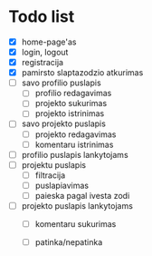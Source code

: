 # Todo list
* [x] home-page'as
* [x] login, logout
* [x] registracija
* [x] pamirsto slaptazodzio atkurimas
* [ ] savo profilio puslapis
  * [ ] profilio redagavimas
  * [ ] projekto sukurimas
  * [ ] projekto istrinimas
* [ ] savo projekto puslapis
  * [ ] projekto redagavimas
  * [ ] komentaru istrinimas
* [ ] profilio puslapis lankytojams
* [ ] projektu puslapis
  * [ ] filtracija
  * [ ] puslapiavimas
  * [ ] paieska pagal ivesta zodi  
* [ ] projekto puslapis lankytojams
  * [ ] komentaru sukurimas
  * [ ] patinka/nepatinka





<!-- 
a. Pirma iteracija
  1.Pagrindinio puslapio atvaizdavimas
  2.Registracija
  3.Prisijungimas/atsijungimas (autentifikcija)
  4.Pamiršto slaptažodžio atkūrimas
  5.Naudotojo galimybės/leidimai (permissions)
b. Antra iteracija
  1.Projektų sąrašo atvaizdavimas
  2.Projekto atvaizdavimas
  3.Projektų kūrimas
  4.Projekto nuotraukų patalpinimas į duomenų bazę
c. Trečia iteracija
  1.Vartotojo profilio atvaizdavimas
  2.Profilio redagavimas
  3.Filtracija
  4.Paieškos sistema
  5.Projekto koregavimas, ištrinimas
d. Ketvirta iteracija
  1.Komentarų sukūrimas
  2.Komentarų peržiūra
  3.Komentarų ištrinimas
  4.Patinka/nepatinka sistema
 -->